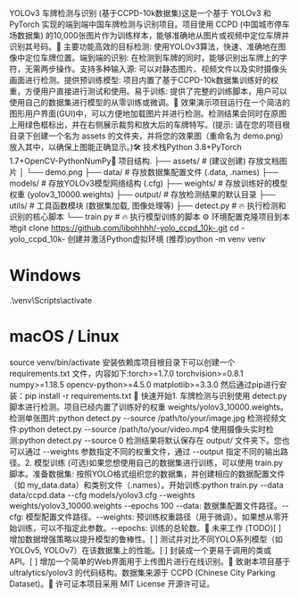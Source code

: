 YOLOv3 车牌检测与识别 (基于CCPD-10k数据集)这是一个基于 YOLOv3 和 PyTorch 实现的端到端中国车牌检测与识别项目。项目使用 CCPD (中国城市停车场数据集) 的10,000张图片作为训练样本，能够准确地从图片或视频中定位车牌并识别其号码。📖 主要功能高效的目标检测: 使用YOLOv3算法，快速、准确地在图像中定位车牌位置。端到端的识别: 在检测到车牌的同时，能够识别出车牌上的字符，无需两步操作。支持多种输入源: 可以对静态图片、视频文件以及实时摄像头画面进行检测。提供预训练模型: 项目内置了基于CCPD-10k数据集训练好的权重，方便用户直接进行测试和使用。易于训练: 提供了完整的训练脚本，用户可以使用自己的数据集进行模型的从零训练或微调。📸 效果演示项目运行在一个简洁的图形用户界面(GUI)中，可以方便地加载图片并进行检测。检测结果会同时在原图上用绿色框标出，并在右侧展示裁剪和放大后的车牌特写。(提示: 请在您的项目根目录下创建一个名为 assets 的文件夹，并将您的效果图（重命名为 demo.png）放入其中，以确保上图能正确显示。)🛠️ 技术栈Python 3.8+PyTorch 1.7+OpenCV-PythonNumPy📂 项目结构.
├── assets/       # (建议创建) 存放文档图片
│   └── demo.png
├── data/         # 存放数据集配置文件 (.data, .names)
├── models/       # 存放YOLOv3模型网络结构 (.cfg)
├── weights/      # 存放训练好的模型权重 (yolov3_10000.weights)
├── output/       # 存放检测结果的默认目录
├── utils/        # 工具函数模块 (数据集加载, 图像处理等)
├── detect.py     # 🔥 执行检测和识别的核心脚本
└── train.py      # 🔥 执行模型训练的脚本
⚙️ 环境配置克隆项目到本地git clone https://github.com/libohhhh/-yolo_ccpd_10k-.git
cd -yolo_ccpd_10k-
创建并激活Python虚拟环境 (推荐)python -m venv venv
# Windows
.\venv\Scripts\activate
# macOS / Linux
source venv/bin/activate
安装依赖库项目根目录下可以创建一个 requirements.txt 文件，内容如下:torch>=1.7.0
torchvision>=0.8.1
numpy>=1.18.5
opencv-python>=4.5.0
matplotlib>=3.3.0
然后通过pip进行安装：pip install -r requirements.txt
🚀 快速开始1. 车牌检测与识别使用 detect.py 脚本进行检测。项目已经内置了训练好的权重 weights/yolov3_10000.weights。检测单张图片:python detect.py --source /path/to/your/image.jpg
检测视频文件:python detect.py --source /path/to/your/video.mp4
使用摄像头实时检测:python detect.py --source 0
检测结果将默认保存在 output/ 文件夹下。您也可以通过 --weights 参数指定不同的权重文件，通过 --output 指定不同的输出路径。2. 模型训练 (可选)如果您想使用自己的数据集进行训练，可以使用 train.py 脚本。准备数据集: 按照YOLO格式组织您的数据集，并创建相应的数据配置文件（如 my_data.data）和类别文件（.names）。开始训练:python train.py --data data/ccpd.data --cfg models/yolov3.cfg --weights weights/yolov3_10000.weights --epochs 100
--data: 数据集配置文件路径。--cfg: 模型配置文件路径。--weights: 预训练权重路径（用于微调）。如果想从零开始训练，可以不指定此参数。--epochs: 训练的总轮数。📝 未来工作 (TODO)[ ] 增加数据增强策略以提升模型的鲁棒性。[ ] 测试并对比不同YOLO系列模型（如YOLOv5, YOLOv7）在该数据集上的性能。[ ] 封装成一个更易于调用的类或API。[ ] 增加一个简单的Web界面用于上传图片进行在线识别。🙏 致谢本项目基于 ultralytics/yolov3 的代码结构。数据集来源于 CCPD (Chinese City Parking Dataset)。📄 许可证本项目采用 MIT License 开源许可证。